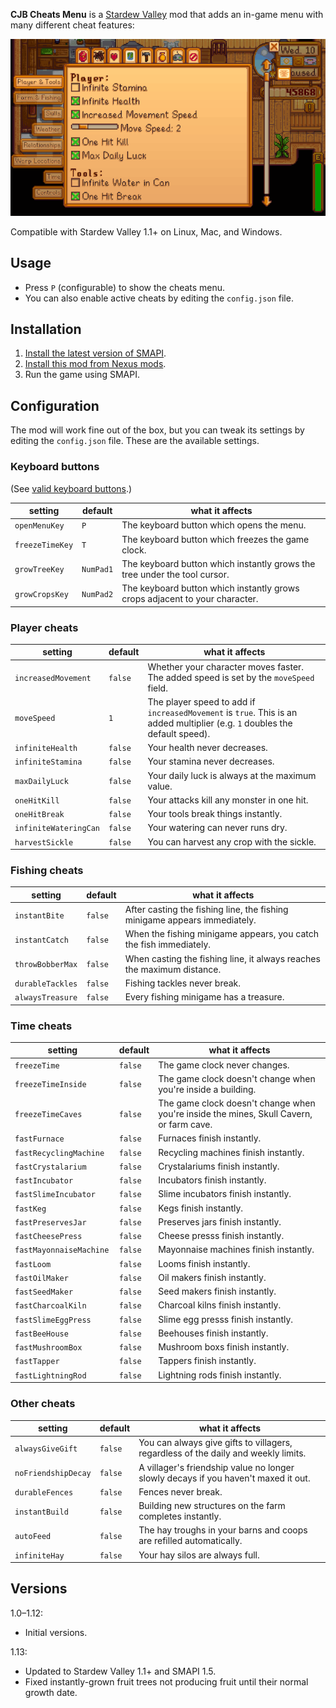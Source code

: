 ﻿**CJB Cheats Menu** is a [Stardew Valley](http://stardewvalley.net/) mod that adds an in-game menu
with many different cheat features:

![](screenshot.gif)

Compatible with Stardew Valley 1.1+ on Linux, Mac, and Windows.

## Usage
* Press `P` (configurable) to show the cheats menu.
* You can also enable active cheats by editing the `config.json` file.

## Installation
1. [Install the latest version of SMAPI](https://github.com/Pathoschild/SMAPI/releases).
2. [Install this mod from Nexus mods](http://www.nexusmods.com/stardewvalley/mods/4).
3. Run the game using SMAPI.

## Configuration
The mod will work fine out of the box, but you can tweak its settings by editing the `config.json`
file. These are the available settings.

### Keyboard buttons
(See [valid keyboard buttons](https://msdn.microsoft.com/en-us/library/microsoft.xna.framework.input.keys.aspx).)

setting | default | what it affects
------- | ------- | ---------------
`openMenuKey` | `P` | The keyboard button which opens the menu.
`freezeTimeKey` | `T` | The keyboard button which freezes the game clock.
`growTreeKey` | `NumPad1` | The keyboard button which instantly grows the tree under the tool cursor.
`growCropsKey` | `NumPad2` | The keyboard button which instantly grows crops adjacent to your character.

### Player cheats
setting | default | what it affects
------- | ------- | ---------------
`increasedMovement` | `false` | Whether your character moves faster. The added speed is set by the `moveSpeed` field.
`moveSpeed` | `1` | The player speed to add if `increasedMovement` is `true`. This is an added multiplier (e.g. `1` doubles the default speed).
`infiniteHealth` | `false` | Your health never decreases.
`infiniteStamina` | `false` | Your stamina never decreases.
`maxDailyLuck` | `false` | Your daily luck is always at the maximum value.
`oneHitKill` | `false` | Your attacks kill any monster in one hit.
`oneHitBreak` | `false` | Your tools break things instantly.
`infiniteWateringCan` | `false` | Your watering can never runs dry.
`harvestSickle` | `false` | You can harvest any crop with the sickle.

### Fishing cheats
setting | default | what it affects
------- | ------- | ---------------
`instantBite` | `false` | After casting the fishing line, the fishing minigame appears immediately.
`instantCatch` | `false` | When the fishing minigame appears, you catch the fish immediately.
`throwBobberMax` | `false` | When casting the fishing line, it always reaches the maximum distance.
`durableTackles` | `false` | Fishing tackles never break.
`alwaysTreasure` | `false` | Every fishing minigame has a treasure.

### Time cheats
setting | default | what it affects
------- | ------- | ---------------
`freezeTime` | `false` | The game clock never changes.
`freezeTimeInside` | `false` | The game clock doesn't change when you're inside a building.
`freezeTimeCaves` | `false` | The game clock doesn't change when you're inside the mines, Skull Cavern, or farm cave.
`fastFurnace` | `false` | Furnaces finish instantly.
`fastRecyclingMachine` | `false` | Recycling machines finish instantly.
`fastCrystalarium` | `false` | Crystalariums finish instantly.
`fastIncubator` | `false` | Incubators finish instantly.
`fastSlimeIncubator ` | `false` | Slime incubators finish instantly.
`fastKeg` | `false` | Kegs finish instantly.
`fastPreservesJar` | `false` | Preserves jars finish instantly.
`fastCheesePress` | `false` | Cheese presss finish instantly.
`fastMayonnaiseMachine ` | `false` | Mayonnaise machines finish instantly.
`fastLoom` | `false` | Looms finish instantly.
`fastOilMaker` | `false` | Oil makers finish instantly.
`fastSeedMaker` | `false` | Seed makers finish instantly.
`fastCharcoalKiln` | `false` | Charcoal kilns finish instantly.
`fastSlimeEggPress` | `false` | Slime egg presss finish instantly.
`fastBeeHouse` | `false` | Beehouses finish instantly.
`fastMushroomBox` | `false` | Mushroom boxs finish instantly.
`fastTapper` | `false` | Tappers finish instantly.
`fastLightningRod` | `false` | Lightning rods finish instantly.

### Other cheats
setting | default | what it affects
------- | ------- | ---------------
`alwaysGiveGift` | `false` | You can always give gifts to villagers, regardless of the daily and weekly limits.
`noFriendshipDecay` | `false` | A villager's friendship value no longer slowly decays if you haven't maxed it out.
`durableFences` | `false` | Fences never break.
`instantBuild` | `false` | Building new structures on the farm completes instantly.
`autoFeed` | `false` | The hay troughs in your barns and coops are refilled automatically.
`infiniteHay` | `false` | Your hay silos are always full.

## Versions
1.0–1.12:
* Initial versions.

1.13:
* Updated to Stardew Valley 1.1+ and SMAPI 1.5.
* Fixed instantly-grown fruit trees not producing fruit until their normal growth date.
